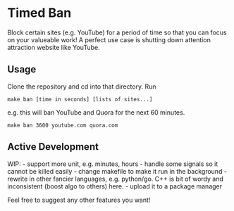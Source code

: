 # Timed Ban

Block certain sites (e.g. YouTube) for a period of time so that you can focus on your valueable work! A perfect use case is shutting down attention attraction website like YouTube.

## Usage

Clone the repository and cd into that directory. Run
```
make ban [time in seconds] [lists of sites...]
```
e.g. this will ban YouTube and Quora for the next 60 minutes.
```
make ban 3600 youtube.com quora.com
```

## Active Development
WIP:
    - support more unit, e.g. minutes, hours
    - handle some signals so it cannot be killed easily
    - change makefile to make it run in the background
    - rewrite in other fancier languages, e.g. python/go. C++ is bit of wordy and inconsistent (boost algo to others) here.
    - upload it to a package manager

Feel free to suggest any other features you want! 


